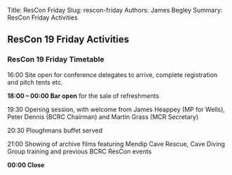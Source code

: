Title: ResCon Friday
Slug: rescon-friday
Authors: James Begley
Summary: ResCon Friday Activities

## ResCon 19 Friday Activities

### ResCon 19 Friday Timetable

16:00 Site open for conference delegates to arrive, complete registration and pitch tents etc.

**18:00 – 00:00 Bar open** for the sale of refreshments

19:30 Opening session, with welcome from James Heappey (MP for Wells), Peter Dennis (BCRC Chairman) and Martin Grass (MCR Secretary)

20:30 Ploughmans buffet served

21:00 Showing of archive films featuring Mendip Cave Rescue, Cave Diving Group training and previous BCRC ResCon events

**00:00 Close**

